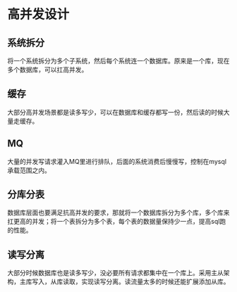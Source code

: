 # 高并发设计

## 系统拆分

将一个系统拆分为多个子系统，然后每个系统连一个数据库。原来是一个库，现在多个数据库，可以扛高并发。

## 缓存

大部分高并发场景都是读多写少，可以在数据库和缓存都写一份，然后读的时候大量走缓存。

## MQ

大量的并发写请求灌入MQ里进行排队，后面的系统消费后慢慢写，控制在mysql承载范围之内。

## 分库分表

数据库层面也要满足抗高并发的要求，那就将一个数据库拆分为多个库，多个库来扛更高的并发；将一个表拆分为多个表，每个表的数据量保持少一点，提高sql跑的性能。

## 读写分离

大部分时候数据库也是读多写少，没必要所有请求都集中在一个库上。采用主从架构，主库写入，从库读取，实现读写分离。读流量太多的时候还能扩展添加从库。
